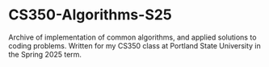# CS350-Algorithms-S25
Archive of implementation of common algorithms, and applied solutions to coding problems. Written for my CS350 class at Portland State University in the Spring 2025 term.
